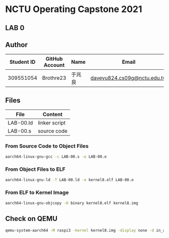 # NCTU Operating Capstone 2021

## LAB 0

## Author

| Student ID | GitHub Account | Name  | Email                       |
| -----------| -------------- | ----- | --------------------------- |
| 309551054  | Brothre23      | 于兆良 | daveyu824.cs09g@nctu.edu.tw |

## Files

| File          | Content      |  
| --------------| ------------ |  
| LAB-00.ld     | linker script|
| LAB-00.s      | source code  |

### From Source Code to Object Files

```bash
aarch64-linux-gnu-gcc -c LAB-00.s -o LAB-00.o
```

### From Object Files to ELF

```bash
aarch64-linux-gnu-ld -T LAB-00.ld -o kernel8.elf LAB-00.o
```

### From ELF to Kernel Image

```bash
aarch64-linux-gnu-objcopy -O binary kernel8.elf kernel8.img
```

## Check on QEMU

```bash
qemu-system-aarch64 -M raspi3 -kernel kernel8.img -display none -d in_asm
```
